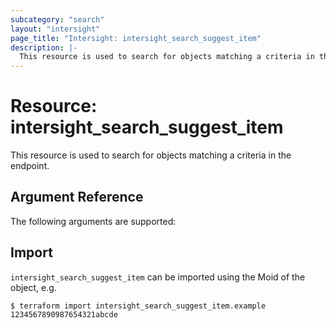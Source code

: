 ```yaml
---
subcategory: "search"
layout: "intersight"
page_title: "Intersight: intersight_search_suggest_item"
description: |-
  This resource is used to search for objects matching a criteria in the endpoint.
---
```


# Resource: intersight_search_suggest_item
This resource is used to search for objects matching a criteria in the endpoint.
## Argument Reference
The following arguments are supported:


## Import
`intersight_search_suggest_item` can be imported using the Moid of the object, e.g.
```
$ terraform import intersight_search_suggest_item.example 1234567890987654321abcde
``` 